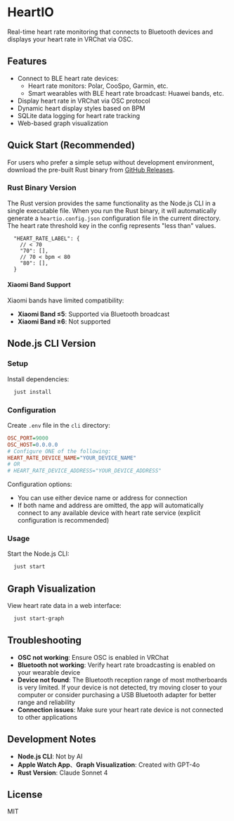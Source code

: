 # HeartIO

Real-time heart rate monitoring that connects to Bluetooth devices and displays your heart rate in VRChat via OSC.

## Features

- Connect to BLE heart rate devices:
  - Heart rate monitors: Polar, CooSpo, Garmin, etc.
  - Smart wearables with BLE heart rate broadcast: Huawei bands, etc.
- Display heart rate in VRChat via OSC protocol
- Dynamic heart display styles based on BPM
- SQLite data logging for heart rate tracking
- Web-based graph visualization

## Quick Start (Recommended)

For users who prefer a simple setup without development environment, download the pre-built Rust binary from [GitHub Releases](https://github.com/xn-sakina/vrchat-heartio/releases).

### Rust Binary Version

The Rust version provides the same functionality as the Node.js CLI in a single executable file. When you run the Rust binary, it will automatically generate a `heartio.config.json` configuration file in the current directory. The heart rate threshold key in the config represents "less than" values.

```jsonc
  "HEART_RATE_LABEL": {
    // < 70
    "70": [],
    // 70 < bpm < 80
    "80": [],
  }
```

#### Xiaomi Band Support

Xiaomi bands have limited compatibility:
- **Xiaomi Band ≤5**: Supported via Bluetooth broadcast
- **Xiaomi Band ≥6**: Not supported

## Node.js CLI Version

### Setup

Install dependencies:

```bash
  just install
```

### Configuration

Create `.env` file in the `cli` directory:

```ini
OSC_PORT=9000
OSC_HOST=0.0.0.0
# Configure ONE of the following:
HEART_RATE_DEVICE_NAME="YOUR_DEVICE_NAME"
# OR
# HEART_RATE_DEVICE_ADDRESS="YOUR_DEVICE_ADDRESS"
```

Configuration options:

- You can use either device name or address for connection
- If both name and address are omitted, the app will automatically connect to any available device with heart rate service (explicit configuration is recommended)

### Usage

Start the Node.js CLI:

```bash
  just start
```

## Graph Visualization

View heart rate data in a web interface:

```bash
  just start-graph
```

## Troubleshooting

- **OSC not working**: Ensure OSC is enabled in VRChat
- **Bluetooth not working**: Verify heart rate broadcasting is enabled on your wearable device
- **Device not found**: The Bluetooth reception range of most motherboards is very limited. If your device is not detected, try moving closer to your computer or consider purchasing a USB Bluetooth adapter for better range and reliability
- **Connection issues**: Make sure your heart rate device is not connected to other applications

## Development Notes

- **Node.js CLI**: Not by AI
- **Apple Watch App**、**Graph Visualization**: Created with GPT-4o
- **Rust Version**: Claude Sonnet 4

## License

MIT
